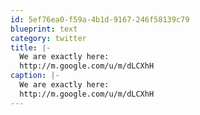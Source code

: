 ```yaml
---
id: 5ef76ea0-f59a-4b1d-9167-246f58139c79
blueprint: text
category: twitter
title: |-
  We are exactly here:
  http://m.google.com/u/m/dLCXhH
caption: |-
  We are exactly here:
  http://m.google.com/u/m/dLCXhH
---
```


